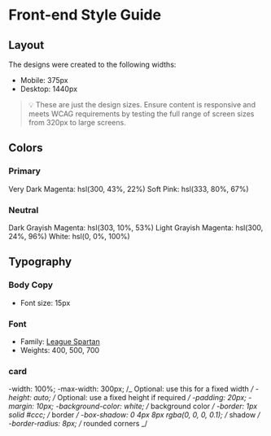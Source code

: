 # Front-end Style Guide

## Layout

The designs were created to the following widths:

- Mobile: 375px
- Desktop: 1440px

> 💡 These are just the design sizes. Ensure content is responsive and meets WCAG requirements by testing the full range of screen sizes from 320px to large screens.

## Colors

### Primary

Very Dark Magenta: hsl(300, 43%, 22%)
Soft Pink: hsl(333, 80%, 67%)

### Neutral

Dark Grayish Magenta: hsl(303, 10%, 53%)
Light Grayish Magenta: hsl(300, 24%, 96%)
White: hsl(0, 0%, 100%)

## Typography

### Body Copy

- Font size: 15px

### Font

- Family: [League Spartan](https://fonts.google.com/specimen/League+Spartan)
- Weights: 400, 500, 700

>

### card

-width: 100%;
-max-width: 300px; /_ Optional: use this for a fixed width _/
-height: auto; /_ Optional: use a fixed height if required _/
-padding: 20px;
-margin: 10px;
-background-color: white; /_ background color _/
-border: 1px solid #ccc; /_ border _/
-box-shadow: 0 4px 8px rgba(0, 0, 0, 0.1); /_ shadow _/
-border-radius: 8px; /_ rounded corners _/
